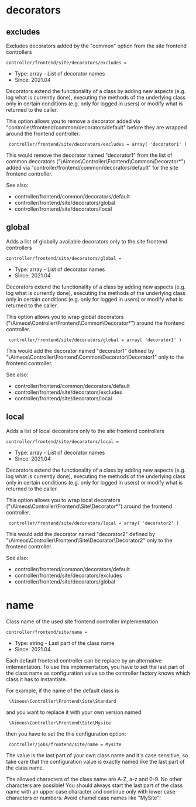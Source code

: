 
# decorators
## excludes

Excludes decorators added by the "common" option from the site frontend controllers

```
controller/frontend/site/decorators/excludes = 
```

* Type: array - List of decorator names
* Since: 2021.04

Decorators extend the functionality of a class by adding new aspects
(e.g. log what is currently done), executing the methods of the underlying
class only in certain conditions (e.g. only for logged in users) or
modify what is returned to the caller.

This option allows you to remove a decorator added via
"controller/frontend/common/decorators/default" before they are wrapped
around the frontend controller.

```
 controller/frontend/site/decorators/excludes = array( 'decorator1' )
```

This would remove the decorator named "decorator1" from the list of
common decorators ("\Aimeos\Controller\Frontend\Common\Decorator\*") added via
"controller/frontend/common/decorators/default" for the site frontend controller.

See also:

* controller/frontend/common/decorators/default
* controller/frontend/site/decorators/global
* controller/frontend/site/decorators/local

## global

Adds a list of globally available decorators only to the site frontend controllers

```
controller/frontend/site/decorators/global = 
```

* Type: array - List of decorator names
* Since: 2021.04

Decorators extend the functionality of a class by adding new aspects
(e.g. log what is currently done), executing the methods of the underlying
class only in certain conditions (e.g. only for logged in users) or
modify what is returned to the caller.

This option allows you to wrap global decorators
("\Aimeos\Controller\Frontend\Common\Decorator\*") around the frontend controller.

```
 controller/frontend/site/decorators/global = array( 'decorator1' )
```

This would add the decorator named "decorator1" defined by
"\Aimeos\Controller\Frontend\Common\Decorator\Decorator1" only to the frontend controller.

See also:

* controller/frontend/common/decorators/default
* controller/frontend/site/decorators/excludes
* controller/frontend/site/decorators/local

## local

Adds a list of local decorators only to the site frontend controllers

```
controller/frontend/site/decorators/local = 
```

* Type: array - List of decorator names
* Since: 2021.04

Decorators extend the functionality of a class by adding new aspects
(e.g. log what is currently done), executing the methods of the underlying
class only in certain conditions (e.g. only for logged in users) or
modify what is returned to the caller.

This option allows you to wrap local decorators
("\Aimeos\Controller\Frontend\Site\Decorator\*") around the frontend controller.

```
 controller/frontend/site/decorators/local = array( 'decorator2' )
```

This would add the decorator named "decorator2" defined by
"\Aimeos\Controller\Frontend\Site\Decorator\Decorator2" only to the frontend
controller.

See also:

* controller/frontend/common/decorators/default
* controller/frontend/site/decorators/excludes
* controller/frontend/site/decorators/global

# name

Class name of the used site frontend controller implementation

```
controller/frontend/site/name = 
```

* Type: string - Last part of the class name
* Since: 2021.04

Each default frontend controller can be replace by an alternative imlementation.
To use this implementation, you have to set the last part of the class
name as configuration value so the controller factory knows which class it
has to instantiate.

For example, if the name of the default class is

```
 \Aimeos\Controller\Frontend\Site\Standard
```

and you want to replace it with your own version named

```
 \Aimeos\Controller\Frontend\Site\Mysite
```

then you have to set the this configuration option:

```
 controller/jobs/frontend/site/name = Mysite
```

The value is the last part of your own class name and it's case sensitive,
so take care that the configuration value is exactly named like the last
part of the class name.

The allowed characters of the class name are A-Z, a-z and 0-9. No other
characters are possible! You should always start the last part of the class
name with an upper case character and continue only with lower case characters
or numbers. Avoid chamel case names like "MySite"!
